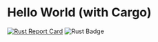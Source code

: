 # Hello World (with Cargo)

[![Rust Report Card](https://rust-reportcard.xuri.me/badge/github.com/mohammadzainabbas/rust-from-dust)](https://github.com/mohammadzainabbas/rust-from-dust) ![Rust Badge](https://img.shields.io/badge/Rust-000000?style=flat&logo=rust&logoColor=white)